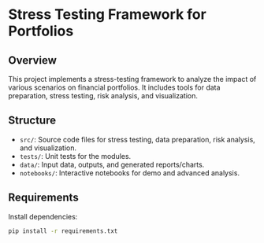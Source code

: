 # Stress Testing Framework for Portfolios

## Overview
This project implements a stress-testing framework to analyze the impact of various scenarios on financial portfolios. It includes tools for data preparation, stress testing, risk analysis, and visualization.

## Structure
- `src/`: Source code files for stress testing, data preparation, risk analysis, and visualization.
- `tests/`: Unit tests for the modules.
- `data/`: Input data, outputs, and generated reports/charts.
- `notebooks/`: Interactive notebooks for demo and advanced analysis.

## Requirements
Install dependencies:
```bash
pip install -r requirements.txt
